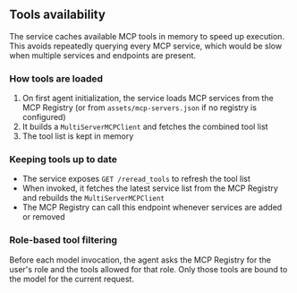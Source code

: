 ## Tools availability

The service caches available MCP tools in memory to speed up execution. This avoids repeatedly querying every MCP service, which would be slow when multiple services and endpoints are present.

### How tools are loaded

1. On first agent initialization, the service loads MCP services from the MCP Registry (or from `assets/mcp-servers.json` if no registry is configured)
2. It builds a `MultiServerMCPClient` and fetches the combined tool list
3. The tool list is kept in memory

### Keeping tools up to date

- The service exposes `GET /reread_tools` to refresh the tool list
- When invoked, it fetches the latest service list from the MCP Registry and rebuilds the `MultiServerMCPClient`
- The MCP Registry can call this endpoint whenever services are added or removed

### Role-based tool filtering

Before each model invocation, the agent asks the MCP Registry for the user's role and the tools allowed for that role. Only those tools are bound to the model for the current request.